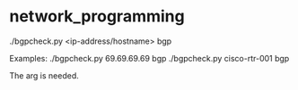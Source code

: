 # network_programming

./bgpcheck.py <ip-address/hostname> bgp

Examples: 
./bgpcheck.py 69.69.69.69 bgp
./bgpcheck.py cisco-rtr-001 bgp

The arg is needed.
